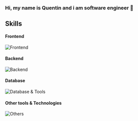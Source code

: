 ### Hi, my name is Quentin and i am software engineer 👋

## Skills

#### Frontend
![Frontend](https://skillicons.dev/icons?i=react,next,vuejs,html,css,js,tailwind)

#### Backend
![Backend](https://skillicons.dev/icons?i=symfony,laravel,php,docker)

#### Database
![Database & Tools](https://skillicons.dev/icons?i=mysql,postgres,mongodb)

#### Other tools & Technologies
![Others](https://skillicons.dev/icons?i=git,neovim,figma)
